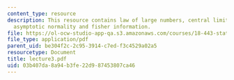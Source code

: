 ```yaml
---
content_type: resource
description: This resource contains law of large numbers, central limit theorem, consistency,
  asymptotic normality and fisher information.
file: https://ol-ocw-studio-app-qa.s3.amazonaws.com/courses/18-443-statistics-for-applications-fall-2006/03b407da8a94b3fe22d987453807ca46_lecture3.pdf
file_type: application/pdf
parent_uid: be304f2c-2c95-3914-c7ed-f3c4529a02a5
resourcetype: Document
title: lecture3.pdf
uid: 03b407da-8a94-b3fe-22d9-87453807ca46
---
```

